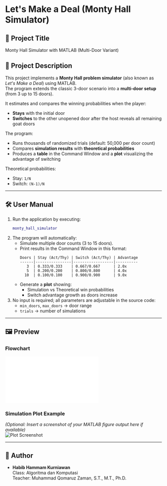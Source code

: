 # Let's Make a Deal (Monty Hall Simulator)

## 📌 Project Title
Monty Hall Simulator with MATLAB (Multi-Door Variant)

## 📖 Project Description
This project implements a **Monty Hall problem simulator** (also known as *Let's Make a Deal*) using MATLAB.  
The program extends the classic 3-door scenario into a **multi-door setup** (from 3 up to 15 doors).  

It estimates and compares the winning probabilities when the player:
- **Stays** with the initial door  
- **Switches** to the other unopened door after the host reveals all remaining goat doors  

The program:
- Runs thousands of randomized trials (default: 50,000 per door count)  
- Compares **simulation results** with **theoretical probabilities**  
- Produces a **table** in the Command Window and a **plot** visualizing the advantage of switching  

Theoretical probabilities:  
- Stay: `1/N`  
- Switch: `(N-1)/N`  

---

## 🛠 User Manual
1. Run the application by executing:
   ```matlab
   monty_hall_simulator
   ```
2. The program will automatically:
   - Simulate multiple door counts (3 to 15 doors).  
   - Print results in the Command Window in this format:  
     ```
     Doors | Stay (Act/Thy) | Switch (Act/Thy) | Advantage
     ------|----------------|------------------|----------
        3  | 0.333/0.333    | 0.667/0.667      | 2.0x
        5  | 0.200/0.200    | 0.800/0.800      | 4.0x
       10  | 0.100/0.100    | 0.900/0.900      | 9.0x
     ```
   - Generate a **plot** showing:
     - Simulation vs Theoretical win probabilities  
     - Switch advantage growth as doors increase  
3. No input is required; all parameters are adjustable in the source code:
   - `min_doors`, `max_doors` → door range  
   - `trials` → number of simulations  

---

## 🖼 Preview
### Flowchart
![Flowchart](flowchart_montyhall.pdf)

### Simulation Plot Example
*(Optional: Insert a screenshot of your MATLAB figure output here if available)*  
![Plot Screenshot](preview_montyhall.png)

---

## 📅 Author
- **Habib Hammam Kurniawan**  
Class: Algoritma dan Komputasi  
Teacher: Muhammad Qomaruz Zaman, S.T., M.T., Ph.D.  
